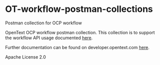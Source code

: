 # OT-workflow-postman-collections
Postman collection for OCP workflow

OpenText OCP workflow postman collection. This collection is to support the workflow API usage documented [here](https://developer.opentext.com/apis/11b39c7b-a021-4274-a195-e893fdc70de1/Workflow%20Service).

Further documentation can be found on developer.opentext.com [here](https://developer.opentext.com/resources/documentation/Process%20and%20Automate/8c2eb4491d04c0b6eb65e4084979a0f8/page/1).

Apache License 2.0
